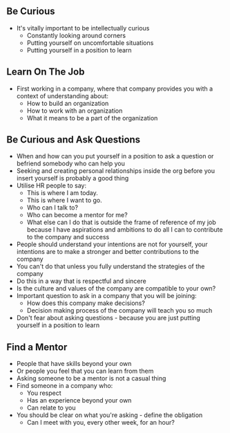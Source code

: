 ## Be Curious
- It's vitally important to be intellectually curious
  - Constantly looking around corners
  - Putting yourself on uncomfortable situations
  - Putting yourself in a position to learn

## Learn On The Job
- First working in a company, where that company provides you with a context of understanding about: 
  - How to build an organization
  - How to work with an organization
  - What it means to be a part of the organization

## Be Curious and Ask Questions
- When and how can you put yourself in a position to ask a question or befriend somebody who can help you
- Seeking and creating personal relationships inside the org before you insert yourself is probably a good thing
- Utilise HR people to say:
  - This is where I am today.
  - This is where I want to go.
  - Who can I talk to?
  - Who can become a mentor for me?
  - What else can I do that is outside the frame of reference of my job because I have aspirations and ambitions to do all I can to contribute to the company and success
- People should understand your intentions are not for yourself, your intentions are to make a stronger and better contributions to the company
- You can't do that unless you fully understand the strategies of the company
- Do this in a way that is respectful and sincere
- Is the culture and values of the company are compatible to your own?
- Important question to ask in a company that you will be joining:
  - How does this company make decisions?
  - Decision making process of the company will teach you so much
- Don't fear about asking questions - because you are just putting yourself in a position to learn

## Find a Mentor
- People that have skills beyond your own
- Or people you feel that you can learn from them
- Asking someone to be a mentor is not a casual thing
- Find someone in a company who: 
  - You respect
  - Has an experience beyond your own
  - Can relate to you
- You should be clear on what you're asking - define the obligation
  - Can I meet with you, every other week, for an hour?
